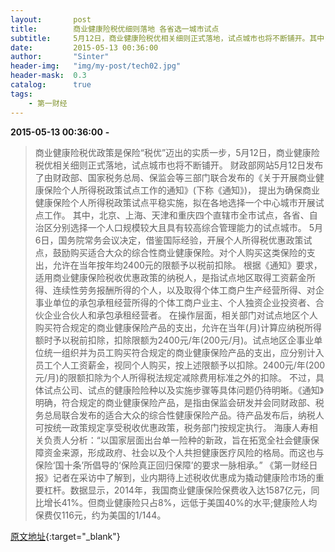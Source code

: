 ```yaml
---
layout:       post
title:        商业健康险税优细则落地 各省选一城市试点
subtitle:     5月12日，商业健康险税优相关细则正式落地，试点城市也将不断铺开。其中，北京、上海、天津和重庆四个直辖市全市试点，各省、自治区分别选择一个人口规模较大且具有较高综合管理能力的试点城市。
date:         2015-05-13 00:36:00
author:       "Sinter"
header-img:   "img/my-post/tech02.jpg"
header-mask:  0.3
catalog:      true
tags:
    - 第一财经
---
```


**2015-05-13 00:36:00**  **-**

> 商业健康险税优政策是保险“税优”迈出的实质一步，5月12日，商业健康险税优相关细则正式落地，试点城市也将不断铺开。
财政部网站5月12日发布了由财政部、国家税务总局、保监会等三部门联合发布的《关于开展商业健康保险个人所得税政策试点工作的通知》(下称《通知》)， 提出为确保商业健康保险个人所得税政策试点平稳实施，拟在各地选择一个中心城市开展试点工作。
其中，北京、上海、天津和重庆四个直辖市全市试点，各省、自治区分别选择一个人口规模较大且具有较高综合管理能力的试点城市。
5月6日，国务院常务会议决定，借鉴国际经验，开展个人所得税优惠政策试点，鼓励购买适合大众的综合性商业健康保险。对个人购买这类保险的支出，允许在当年按年均2400元的限额予以税前扣除。
根据《通知》要求，适用商业健康保险税收优惠政策的纳税人，是指试点地区取得工资薪金所得、连续性劳务报酬所得的个人，以及取得个体工商户生产经营所得、对企事业单位的承包承租经营所得的个体工商户业主、个人独资企业投资者、合伙企业合伙人和承包承租经营者。
在操作层面，相关部门对试点地区个人购买符合规定的商业健康保险产品的支出，允许在当年(月)计算应纳税所得额时予以税前扣除，扣除限额为2400元/年(200元/月)。试点地区企事业单位统一组织并为员工购买符合规定的商业健康保险产品的支出，应分别计入员工个人工资薪金，视同个人购买，按上述限额予以扣除。2400元/年(200元/月)的限额扣除为个人所得税法规定减除费用标准之外的扣除。
不过，具体试点公司、试点的健康险险种以及实施步骤等具体问题仍待明晰。《通知》明确，符合规定的商业健康保险产品，是指由保监会研发并会同财政部、税务总局联合发布的适合大众的综合性健康保险产品。待产品发布后，纳税人可按统一政策规定享受税收优惠政策，税务部门按规定执行。
海康人寿相关负责人分析：“以国家层面出台单一险种的新政，旨在拓宽全社会健康保障资金来源，形成政府、社会以及个人共担健康医疗风险的格局。而这也与保险‘国十条’所倡导的‘保险真正回归保障’的要求一脉相承。”
《第一财经日报》记者在采访中了解到，业内期待上述税收优惠成为撬动健康险市场的重要杠杆。数据显示，2014年，我国商业健康保险保费收入达1587亿元，同比增长41%。但商业健康险只占8%，远低于美国40%的水平;健康险人均保费仅116元，约为美国的1/144。


[原文地址](http://www.yicai.com/news/4617176.html){:target="_blank"}


